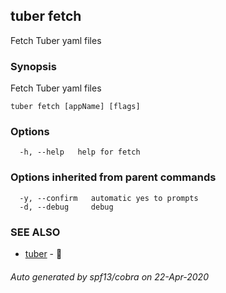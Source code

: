 ## tuber fetch

Fetch Tuber yaml files

### Synopsis

Fetch Tuber yaml files

```
tuber fetch [appName] [flags]
```

### Options

```
  -h, --help   help for fetch
```

### Options inherited from parent commands

```
  -y, --confirm   automatic yes to prompts
  -d, --debug     debug
```

### SEE ALSO

* [tuber](tuber.md)	 - 🥔

###### Auto generated by spf13/cobra on 22-Apr-2020
